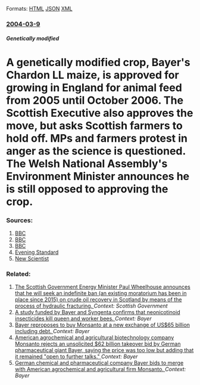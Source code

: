 
Formats: [HTML](/news/2004/03/9/a-genetically-modified-crop-bayer-s-chardon-ll-maize-is-approved-for-growing-in-england-for-animal-feed-from-2005-until-october-2006-the.html)  [JSON](/news/2004/03/9/a-genetically-modified-crop-bayer-s-chardon-ll-maize-is-approved-for-growing-in-england-for-animal-feed-from-2005-until-october-2006-the.json)  [XML](/news/2004/03/9/a-genetically-modified-crop-bayer-s-chardon-ll-maize-is-approved-for-growing-in-england-for-animal-feed-from-2005-until-october-2006-the.xml)  

### [2004-03-9](/news/2004/03/9/index.md)

##### Genetically modified
#  A genetically modified crop, Bayer's Chardon LL maize, is approved for growing in England for animal feed from 2005 until October 2006. The Scottish Executive also approves the move, but asks Scottish farmers to hold off. MPs and farmers protest in anger as the science is questioned. The Welsh National Assembly's Environment Minister announces he is still opposed to approving the crop. 




### Sources:

1. [BBC](http://news.bbc.co.uk/1/hi/wales/3545447.stm)
2. [BBC](http://news.bbc.co.uk/2/hi/science/nature/3546347.stm)
3. [BBC](http://news.bbc.co.uk/2/hi/uk_news/scotland/3545825.stm)
4. [Evening Standard](http://www.thisislondon.co.uk/news/articles/9539377?source=Evening%20Standard)
5. [New Scientist](https://www.newscientist.com/news/news.jsp?id=ns99994754)

### Related:

1. [The Scottish Government Energy Minister Paul Wheelhouse announces that he will seek an indefinite ban (an existing moratorium has been in place since 2015) on crude oil recovery in Scotland by means of the process of hydraulic fracturing. ](/news/2017/10/3/the-scottish-government-energy-minister-paul-wheelhouse-announces-that-he-will-seek-an-indefinite-ban-an-existing-moratorium-has-been-in-pl.md) _Context: Scottish Government_
2. [A study funded by Bayer and Syngenta confirms that neonicotinoid insecticides kill queen and worker bees. ](/news/2017/06/30/a-study-funded-by-bayer-and-syngenta-confirms-that-neonicotinoid-insecticides-kill-queen-and-worker-bees.md) _Context: Bayer_
3. [Bayer reproposes to buy Monsanto at a new exchange of US$65 billion including debt. ](/news/2016/09/6/bayer-reproposes-to-buy-monsanto-at-a-new-exchange-of-us-65-billion-including-debt.md) _Context: Bayer_
4. [American agrochemical and agricultural biotechnology company Monsanto rejects an unsolicited $62 billion takeover bid by German pharmaceutical giant Bayer, saying the price was too low but adding that it remained "open to further talks." ](/news/2016/05/24/american-agrochemical-and-agricultural-biotechnology-company-monsanto-rejects-an-unsolicited-62-billion-takeover-bid-by-german-pharmaceutic.md) _Context: Bayer_
5. [German chemical and pharmaceutical company Bayer bids to merge with American agrochemical and agricultural firm Monsanto. ](/news/2016/05/19/german-chemical-and-pharmaceutical-company-bayer-bids-to-merge-with-american-agrochemical-and-agricultural-firm-monsanto.md) _Context: Bayer_
